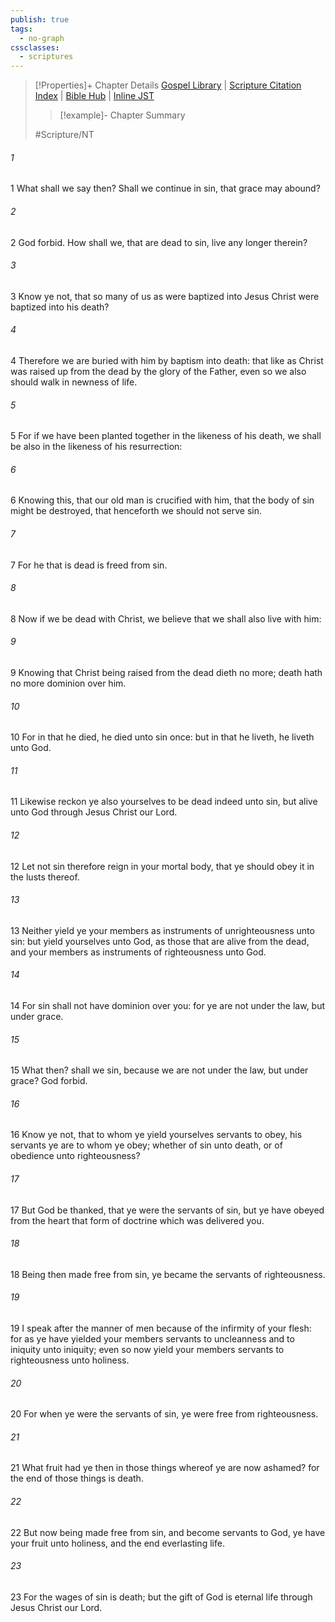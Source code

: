 ```yaml
---
publish: true
tags:
  - no-graph
cssclasses:
  - scriptures
---
```

>[!Properties]+ Chapter Details
>[Gospel Library](https://churchofjesuschrist.org/study/scriptures/nt/rom/6?lang=eng)    |    [Scripture Citation Index](https://scriptures.byu.edu/#09106::c09106)    |    [Bible Hub](https://biblehub.com/romans/6.htm)    |    [Inline JST](https://scripturetoolbox.com/html/ic/Romans/6.html)
>>[!example]- Chapter Summary
>> 
> 
>
>#Scripture/NT
###### 1
1 What shall we say then? Shall we continue in sin, that grace may abound?
###### 2
2 God forbid. How shall we, that are dead to sin, live any longer therein?
###### 3
3 Know ye not, that so many of us as were baptized into Jesus Christ were baptized into his death?
###### 4
4 Therefore we are buried with him by baptism into death: that like as Christ was raised up from the dead by the glory of the Father, even so we also should walk in newness of life.
###### 5
5 For if we have been planted together in the likeness of his death, we shall be also in the likeness of his resurrection:
###### 6
6 Knowing this, that our old man is crucified with him, that the body of sin might be destroyed, that henceforth we should not serve sin.
###### 7
7 For he that is dead is freed from sin.
###### 8
8 Now if we be dead with Christ, we believe that we shall also live with him:
###### 9
9 Knowing that Christ being raised from the dead dieth no more; death hath no more dominion over him.
###### 10
10 For in that he died, he died unto sin once: but in that he liveth, he liveth unto God.
###### 11
11 Likewise reckon ye also yourselves to be dead indeed unto sin, but alive unto God through Jesus Christ our Lord.
###### 12
12 Let not sin therefore reign in your mortal body, that ye should obey it in the lusts thereof.
###### 13
13 Neither yield ye your members as instruments of unrighteousness unto sin: but yield yourselves unto God, as those that are alive from the dead, and your members as instruments of righteousness unto God.
###### 14
14 For sin shall not have dominion over you: for ye are not under the law, but under grace.
###### 15
15 What then? shall we sin, because we are not under the law, but under grace? God forbid.
###### 16
16 Know ye not, that to whom ye yield yourselves servants to obey, his servants ye are to whom ye obey; whether of sin unto death, or of obedience unto righteousness?
###### 17
17 But God be thanked, that ye were the servants of sin, but ye have obeyed from the heart that form of doctrine which was delivered you.
###### 18
18 Being then made free from sin, ye became the servants of righteousness.
###### 19
19 I speak after the manner of men because of the infirmity of your flesh: for as ye have yielded your members servants to uncleanness and to iniquity unto iniquity; even so now yield your members servants to righteousness unto holiness.
###### 20
20 For when ye were the servants of sin, ye were free from righteousness.
###### 21
21 What fruit had ye then in those things whereof ye are now ashamed? for the end of those things is death.
###### 22
22 But now being made free from sin, and become servants to God, ye have your fruit unto holiness, and the end everlasting life.
###### 23
23 For the wages of sin is death; but the gift of God is eternal life through Jesus Christ our Lord.
